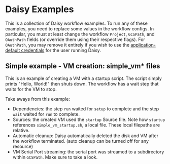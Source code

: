 # Daisy Examples
This is a collection of Daisy workflow examples. To run any of these examples,
you need to replace some values in the workflow configs. In particular, you
must at least change the workflow `Project`, `GCSPath`, and `OAuthPath` fields
(or override them using their respective flags). For `OAuthPath`, you may
remove it entirely if you wish to use the [application-default credentials](#https://cloud.google.com/sdk/gcloud/reference/auth/application-default/login)
for the user running Daisy.

## Simple example - VM creation: simple_vm* files
This is an example of creating a VM with a startup script. The script simply
prints "Hello, World!" then shuts down. The workflow has a wait step that waits
for the VM to stop.

Take aways from this example:
* Dependencies: the step `run` waited for `setup` to complete and the step 
  `wait` waited for `run` to complete.
* Sources: the created VM used the `startup` Source file. Note how `startup`
  references `simple_vm_startup.sh`, a local file. These local filepaths are
  relative.
* Automatic cleanup: Daisy automatically deleted the disk and VM after the
  workflow terminated. (auto cleanup can be turned off for any resource)
* VM Serial Port streaming: the serial port was streamed to a subdirectory
  within `GCSPath`. Make sure to take a look.
